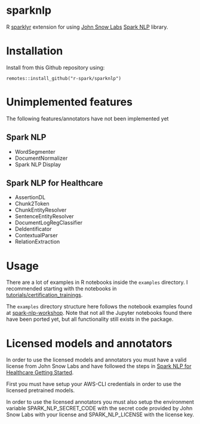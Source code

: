 
# sparknlp

<!-- badges: start -->
<!-- badges: end -->

R [sparklyr](https://sparklyr.ai/) extension for using [John Snow Labs](https://www.johnsnowlabs.com/) 
[Spark NLP](https://www.johnsnowlabs.com/spark-nlp) library.

# Installation
Install from this Github repository using:

```
remotes::install_github("r-spark/sparknlp")
```

# Unimplemented features
The following features/annotators have not been implemented yet

## Spark NLP
* WordSegmenter
* DocumentNormalizer
* Spark NLP Display

## Spark NLP for Healthcare
* AssertionDL
* Chunk2Token
* ChunkEntityResolver
* SentenceEntityResolver
* DocumentLogRegClassifier
* DeIdentificator
* ContextualParser
* RelationExtraction

# Usage
There are a lot of examples in R notebooks inside the `examples` directory. I recommended starting with the 
notebooks in [tutorials/certification_trainings](https://github.com/r-spark/sparknlp/tree/master/examples/tutorials/certification_trainings).

The `examples` directory structure here follows the notebook examples found at
[spark-nlp-workshop](https://github.com/JohnSnowLabs/spark-nlp-workshop).
Note that not all the Jupyter notebooks found there have been ported yet, but all functionality still exists in the 
package.

# Licensed models and annotators
In order to use the licensed models and annotators you must have a valid license
from John Snow Labs and have followed the steps in [Spark NLP for Healthcare Getting Started](https://nlp.johnsnowlabs.com/docs/en/licensed_install#install-spark-nlp-for-healthcare).

First you must have setup your AWS-CLI credentials in order to use the 
licensed pretrained models.

In order to use the licensed annotators you must also setup the environment variable
SPARK_NLP_SECRET_CODE with the secret code provided by John Snow Labs with your
license and SPARK_NLP_LICENSE with the license key.
